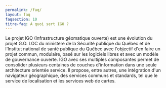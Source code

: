 ```yaml
---
permalink: /faq/
layout: faq
faqsection: 10
titre-faq: À quoi sert IGO ?
---
```


Le projet IGO (Infrastructure géomatique ouverte) est une évolution du projet G.O. LOC du ministère de la Sécurité publique du Québec et de l'Institut national de santé publique du Québec avec l'objectif d'en faire un projet commun, modulaire, basé sur les logiciels libres et avec un modèle de gouvernance ouverte. 
IGO avec ses multiples composantes permet de consolider plusieurs centaines de couches d'information dans une seule architecture orientée service. 
Il propose, entre autres, une intégration d'un navigateur géographique, des services communs et standards, tel que le service de localisation et les services web de cartes.

